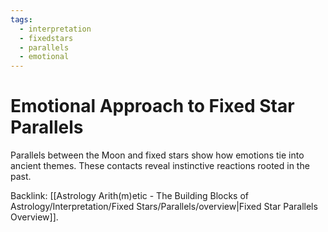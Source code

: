 ```yaml
---
tags:
  - interpretation
  - fixedstars
  - parallels
  - emotional
---
```

# Emotional Approach to Fixed Star Parallels

Parallels between the Moon and fixed stars show how emotions tie into ancient themes. These contacts reveal instinctive reactions rooted in the past.

Backlink: [[Astrology Arith(m)etic - The Building Blocks of Astrology/Interpretation/Fixed Stars/Parallels/overview|Fixed Star Parallels Overview]].
